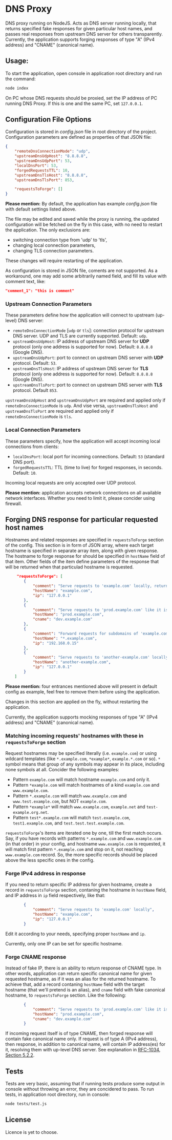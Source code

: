# DNS Proxy

DNS proxy running on NodeJS. Acts as DNS server running locally, that returns specified fake responses for given particular host names, and passes real responses from upstream DNS server for others transparently. Currently, the application supports forging responses of type "A" (IPv4 address) and "CNAME" (canonical name).


## Usage:
To start the application, open console in application root directory and run the command:

```sh
node index

```

On PC whose DNS requests should be proxied, set the IP address of PC running DNS Proxy. If this is one and the same PC, set `127.0.0.1`.

## Configuration File Options

Configuration is stored in _config.json_ file in root directory of the project. Configuration parameters are defined as properties of that JSON file:
```json
{
    "remoteDnsConnectionMode": "udp",
    "upstreamDnsUdpHost": "8.8.8.8",
    "upstreamDnsUdpPort": 53,
    "localDnsPort": 53,
    "forgedRequestsTTL": 10,
    "upstreamDnsTlsHost": "8.8.8.8",
    "upstreamDnsTlsPort": 853,

    "requestsToForge": []
}
```
**Please mention:** By default, the application has example _config.json_ file with default settings listed above.


The file may be edited and saved while the proxy is running, the updated configuration will be fetched on the fly in this case, with no need to restart the application. The only exclusions are:
 * switching connection type from 'udp' to 'tls',
 * changing local connection parameters,
 * changing TLS connection parameters.

These changes will require restarting of the application.

As configuration is stored in JSON file, coments are not supported. As a workaround, one may add some arbitrarily named field, and fill its value with comment text, like:

```json
"comment_1": "this is comment"
```

### Upstream Connection Parameters
These parameters define how the application will connect to upstream (up-level) DNS server:
 - `remoteDnsConnectionMode` [`udp` or `tls`]: connection protocol for upstream DNS server. UDP and TLS are currently supported. Default: `udp`.
 - `upstreamDnsUdpHost`: IP address of upstream DNS server for **UDP** protocol (only one address is supported for now). Default: `8.8.8.8` (Google DNS).
 - `upstreamDnsUdpPort`: port to connect on upstream DNS server with **UDP** protocol. Default: `53`.
 - `upstreamDnsTlsHost`: IP address of upstream DNS server for **TLS** protocol (only one address is supported for now). Default: `8.8.8.8` (Google DNS).
 - `upstreamDnsTlsPort`: port to connect on upstream DNS server with **TLS** protocol. Default `853`.

`upstreamDnsUdpHost` and `upstreamDnsUdpPort` are required and applied only if `remoteDnsConnectionMode` is `udp`. And vise versa, `upstreamDnsTlsHost` and `upstreamDnsTlsPort` are required and applied only if `remoteDnsConnectionMode` is `tls`.


### Local Connection Parameters
These parameters specify, how the application will accept incoming local connections from clients:
 - `localDnsPort`: local port for incoming connections. Default: `53` (standard DNS port).
 - `forgedRequestsTTL`: TTL (time to live) for forged responses, in seconds. Default: `10`.

Incoming local requests are only accepted over UDP protocol.

**Please mention:** application accepts network connections on all available network interfaces. Whether you need to limit it, please concider using firewall.


## Forging DNS response for particular requested host names

Hostnames and related responses are specified in `requestsToForge` section of the config. This section is in form of JSON array, where each target hostname is specified in separate array item, along with given response. The hostname to forge response for should be specified in `hostName` field of that item. Other fields of the item define parameters of the response that will be returned when that particulad hostname is requested.

```json
     "requestsToForge": [
        {
            "comment": "Serve requests to 'example.com' locally, returning ip address 127.0.0.1",
            "hostName": "example.com",
            "ip": "127.0.0.1"
        },
        {
            "comment": "Serve requests to 'prod.example.com' like it is an alias for canonical name 'dev.example.com', i.e. CNAME behavior",
            "hostName": "prod.example.com",
            "cname": "dev.example.com"
        },
        {
            "comment": "Forward requests for subdomains of 'example.com' to local network ip 192.168.0.15",
            "hostName": "*.example.com",
            "ip": "192.168.0.15"
        },
        {
            "comment": "Serve requests to 'another-example.com' locally",
            "hostName": "another-example.com",
            "ip": "127.0.0.1"
        }
    ]
```

**Please mention:** four entrances mentioned above will present in default config as example, feel free to remove them before using the application.

Changes in this section are applied on the fly, without restarting the application.

Currently, the application supports mocking responses of type "A" (IPv4 address) and "CNAME" (canonical name).


### Matching incoming requests' hostnames with these in `requestsToForge` section
Request hostnames may be specified literally (i.e. `example.com`) or using wildcard templates (like `*.example.com`, `*example*`, `example.*.com` or so). `*` symbol means that group of any symbols may appear in its place, including none symbols at all. Concider the following examples:
* Pattern `example.com` will match hostname `example.com` and only it.
* Pattern `*example.com` will match hostnames of a kind `example.com` and `www.example.com`.
* Pattern `*.example.com` will match `www.example.com` and `www.test.example.com`, but NOT `example.com`.
* Pattern `*example*` will match `www.example.com`, `example.net` and `test-example.org.net`.
* Pattern `test*.example.com` will match `test.example.com`, `test1.example.com`, and `test.test.test.example.com`.


`requestsToForge`'s items are iterated one by one, till the first match occurs. Say, if you have records with patterns `*.example.com` and `www.example.com` (in that order) in your config, and hostname `www.example.com` is requested, it will match first pattern `*.example.com` and stop on it, not reaching `www.example.com` record. So, the more specific records should be placed above the less specific ones in the config.

### Forge IPv4 address in response
If you need to return specific IP address for given hostname, create a record in `requestsToForge` section, contaning the hostname in `hostName` field, and IP address in `ip` field respectively, like that:

```json
        {
            "comment": "Serve requests to 'example.com' locally",
            "hostName": "example.com",
            "ip": "127.0.0.1"
        }
```

Edit it according to your needs, specifying proper `hostName` and `ip`.

Currently, only one IP can be set for specific hostname.


### Forge CNAME response
Instead of fake IP, there is an ability to return response of CNAME type.
In other words, application can return specific canonical name for given requested hostname, as if it was an alias for the returned hostname. To achieve that, add a record contaning `hostName` field with the target hostname (that we'll pretend is an alias), and `cname` field with fake canonical hostname, to `requestsToForge` section. Like the following:

```json
        {
            "comment": "Serve requests to 'prod.example.com' like it is an alias for canonical name 'dev.example.com'",
            "hostName": "prod.example.com",
            "cname": "dev.example.com"
        }
```

If incoming request itself is of type CNAME, then forged response will contain fake canonical name only. If request is of type A (IPv4 address), then response, in addition to canonical name, will contain IP address(es) for it, resolving them with up-level DNS server. See explanation in [RFC-1034, Section 5.2.2](https://tools.ietf.org/html/rfc1034#section-5.2.2).


## Tests
Tests are very basic, assuming that if running tests produce some output in console without throwing an error, they are concidered to pass. To run tests, in application root directory, run in console:

```sh
node tests/test.js
```

## License
Licence is yet to choose.
